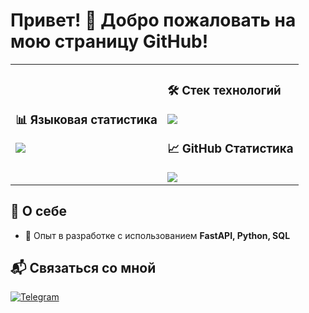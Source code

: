 # Привет! 👋 Добро пожаловать на мою страницу GitHub!

<table>
  <tr>
    <td>

  <h3>📊 Языковая статистика</h3>
  <img src="https://github-readme-stats.vercel.app/api/top-langs/?username=Sonic11-stack&layout=pie&theme=dark&hide=python,html,css,javascript&custom_title=Языковая статистика" />

  </td>
  <td>

  <h3>🛠️ Стек технологий</h3>
  <img src="https://skillicons.dev/icons?i=fastapi,python,postgres,html,css&theme=dark" />

  <h3>📈 GitHub Статистика</h3>
  <img src="https://github-readme-stats.vercel.app/api?username=Sonic11-stack&show_icons=true&theme=dark&count_private=true" />

  </td>
  </tr>
</table>

## 📌 О себе

- 🎯 Опыт в разработке с использованием **FastAPI, Python, SQL**

## 📬 Связаться со мной

[![Telegram](https://img.shields.io/badge/Telegram-%40Мой_ТГ-0088cc?style=flat&logo=telegram&logoColor=white)](https://t.me/Fetyper)
